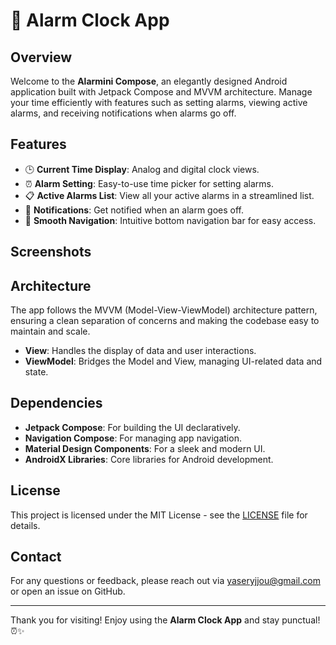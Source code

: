 # 🚀 Alarm Clock App

## Overview

Welcome to the **Alarmini Compose**, an elegantly designed Android application built with Jetpack Compose and MVVM architecture. Manage your time efficiently with features such as setting alarms, viewing active alarms, and receiving notifications when alarms go off.

## Features

- 🕒 **Current Time Display**: Analog and digital clock views.
- ⏰ **Alarm Setting**: Easy-to-use time picker for setting alarms.
- 📋 **Active Alarms List**: View all your active alarms in a streamlined list.
- 🔔 **Notifications**: Get notified when an alarm goes off.
- 🌟 **Smooth Navigation**: Intuitive bottom navigation bar for easy access.

## Screenshots


## Architecture

The app follows the MVVM (Model-View-ViewModel) architecture pattern, ensuring a clean separation of concerns and making the codebase easy to maintain and scale.

- **View**: Handles the display of data and user interactions.
- **ViewModel**: Bridges the Model and View, managing UI-related data and state.

## Dependencies

- **Jetpack Compose**: For building the UI declaratively.
- **Navigation Compose**: For managing app navigation.
- **Material Design Components**: For a sleek and modern UI.
- **AndroidX Libraries**: Core libraries for Android development.


## License

This project is licensed under the MIT License - see the [LICENSE](LICENSE) file for details.

## Contact

For any questions or feedback, please reach out via yaseryjjou@gmail.com or open an issue on GitHub.

---

Thank you for visiting! Enjoy using the **Alarm Clock App** and stay punctual! ⏰✨
